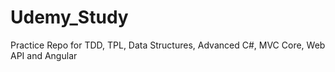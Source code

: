 # Udemy_Study
Practice Repo for TDD, TPL, Data Structures, Advanced C#, MVC Core, Web API and Angular
